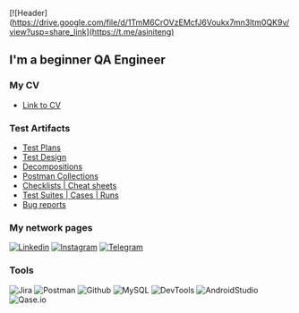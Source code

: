 [![Header](https://drive.google.com/file/d/1TmM6CrOVzEMcfJ6Voukx7mn3ltm0QK9v/view?usp=share_link](https://t.me/asiniteng)



## I'm a beginner QA Engineer

### My CV
- [Link to CV](https://drive.google.com/file/d/1X27chB3Lj19aDCFvuWB-JNLFTYJGVjOr/view?usp=share_link)

### Test Artifacts
- [Test Plans](https://drive.google.com/drive/folders/1JxH7QMoEQbfa1rVFRq4IQfdYtZyXiGyG?usp=share_link)
- [Test Design](https://drive.google.com/drive/folders/1MzU7rIR_Wy0JyXQp6XaRbDzR6og94PBc?=sharing)
- [Decompositions](https://drive.google.com/drive/folders/185rgIwzPbf2RfcwiaW2GWuRcXebkcS3h?usp=sharing)
- [Postman Collections](https://drive.google.com/drive/folders/146v-aw9fm1j3drOZ6FZ0DraUHDN_eeOH?usp=sharing)
- [Checklists | Cheat sheets](https://drive.google.com/drive/folders/1IqY0Awp3FfMy_rGbFo_JGVUwdwKlg7pM?usp=sharing)
- [Test Suites | Cases | Runs](https://drive.google.com/drive/folders/1Nr_JJfUBZPULtu86GZ7NWa5LczPSIrUg?usp=sharing)
- [Bug reports](https://drive.google.com/drive/folders/1iKbEDtyY9RXIc2aR7KaHe8kqgI_1iE_i?usp=sharing)

### My network pages
[![Linkedin](https://img.shields.io/badge/-Linkedin-090909?style=for-the-badge&logo=linkedin&logoColor=0073b1)](https://www.linkedin.com/in/anna-mikhaleva-qa)
[![Instagram](https://img.shields.io/badge/-Instagram-090909?style=for-the-badge&logo=instagram&logoColor=9939a3)](https://www.instagram.com/outdoorsimages)
[![Telegram](https://img.shields.io/badge/-Telegram-090909?style=for-the-badge&logo=telegram&logoColor=31a5db)](https://t.me/outdoorsimages)

### Tools
![Jira](https://img.shields.io/badge/-Jira-090909?style=for-the-badge&logo=jira&logoColor=136be1)
![Postman](https://img.shields.io/badge/-Postman-090909?style=for-the-badge&logo=postman&logoColor=f76935)
![Github](https://img.shields.io/badge/-Github-090909?style=for-the-badge&logo=github&logoColor=8cc4d7)
![MySQL](https://img.shields.io/badge/-MySQL-090909?style=for-the-badge&logo=mysql&logoColor=00618a)
![DevTools](https://img.shields.io/badge/DevTools-090909?style=for-the-badge&logo=googlechrome&logoColor=2674f2)
![AndroidStudio](https://img.shields.io/badge/-AndroidStudio-090909?style=for-the-badge&logo=androidstudio&logoColor=3ad07d)
![Qase.io](https://img.shields.io/badge/-Qase.io-090909?style=for-the-badge&logo=qase.io&logoColor=8cc4d7)